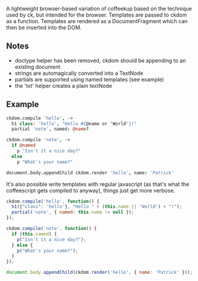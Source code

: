 A lightweight browser-based variation of coffeekup based on the technique
used by ck, but intended for the browser. Templates are passed to ckdom as a
function. Templates are rendered as a DocumentFragment which can then be
inserted into the DOM.

Notes
---
 - doctype helper has been removed, ckdom should be appending to an existing
   document
 - strings are automagically converted into a TextNode
 - partials are supported using named templates (see example)
 - the 'txt' helper creates a plain textNode

Example
---

```coffeescript
ckdom.compile 'hello', ->
  h1 class: 'hello', "Hello #{@name or 'World'}!"
  partial 'note', named: @name?

ckdom.compile 'note', ->
  if @named
    p "Isn't it a nice day?"
  else
    p "What's your name?"

document.body.appendChild ckdom.render 'hello', name: 'Patrick'
```

It's also possible write templates with regular javascript (as that's what the coffeescript gets compiled to anyway), things just get more verbose.

```javascript
ckdom.compile('hello', function() {
  h1({"class": 'hello'}, "Hello " + (this.name || 'World') + "!");
  partial('note', { named: this.name != null });
});

ckdom.compile('note', function() {
  if (this.named) {
    p("Isn't it a nice day?");
  } else {
    p("What's your name?");
  }
});

document.body.appendChild(ckdom.render('hello', { name: 'Patrick' }));
```